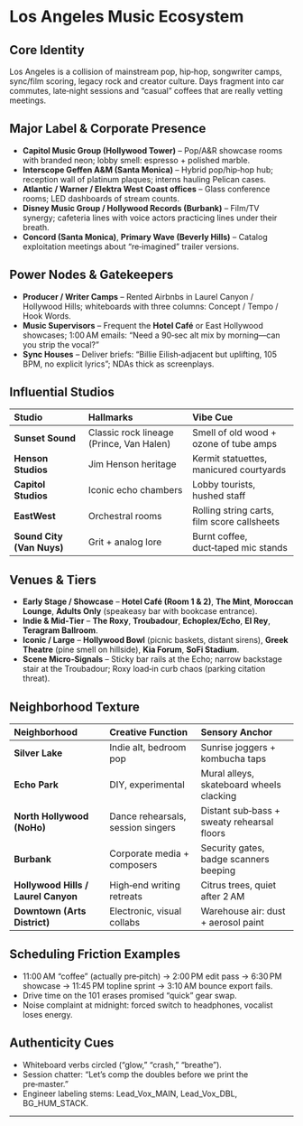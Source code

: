 # Los Angeles Music Ecosystem

## Core Identity
Los Angeles is a collision of mainstream pop, hip‑hop, songwriter camps, sync/film scoring, legacy rock and creator culture. Days fragment into car commutes, late‑night sessions and “casual” coffees that are really vetting meetings.

## Major Label & Corporate Presence
* **Capitol Music Group (Hollywood Tower)** – Pop/A&R showcase rooms with branded neon; lobby smell: espresso + polished marble.
* **Interscope Geffen A&M (Santa Monica)** – Hybrid pop/hip‑hop hub; reception wall of platinum plaques; interns hauling Pelican cases.
* **Atlantic / Warner / Elektra West Coast offices** – Glass conference rooms; LED dashboards of stream counts.
* **Disney Music Group / Hollywood Records (Burbank)** – Film/TV synergy; cafeteria lines with voice actors practicing lines under their breath.
* **Concord (Santa Monica)**, **Primary Wave (Beverly Hills)** – Catalog exploitation meetings about “re‑imagined” trailer versions.

## Power Nodes & Gatekeepers
* **Producer / Writer Camps** – Rented Airbnbs in Laurel Canyon / Hollywood Hills; whiteboards with three columns: Concept / Tempo / Hook Words.
* **Music Supervisors** – Frequent the **Hotel Café** or East Hollywood showcases; 1:00 AM emails: “Need a 90‑sec alt mix by morning—can you strip the vocal?”
* **Sync Houses** – Deliver briefs: “Billie Eilish‑adjacent but uplifting, 105 BPM, no explicit lyrics”; NDAs thick as screenplays.

## Influential Studios
| Studio | Hallmarks | Vibe Cue |
| :---- | :---- | :---- |
| **Sunset Sound** | Classic rock lineage (Prince, Van Halen) | Smell of old wood + ozone of tube amps |
| **Henson Studios** | Jim Henson heritage | Kermit statuettes, manicured courtyards |
| **Capitol Studios** | Iconic echo chambers | Lobby tourists, hushed staff |
| **EastWest** | Orchestral rooms | Rolling string carts, film score callsheets |
| **Sound City (Van Nuys)** | Grit + analog lore | Burnt coffee, duct‑taped mic stands |

## Venues & Tiers
* **Early Stage / Showcase** – **Hotel Café (Room 1 & 2)**, **The Mint**, **Moroccan Lounge**, **Adults Only** (speakeasy bar with bookcase entrance).
* **Indie & Mid‑Tier** – **The Roxy**, **Troubadour**, **Echoplex/Echo**, **El Rey**, **Teragram Ballroom**.
* **Iconic / Large** – **Hollywood Bowl** (picnic baskets, distant sirens), **Greek Theatre** (pine smell on hillside), **Kia Forum**, **SoFi Stadium**.
* **Scene Micro‑Signals** – Sticky bar rails at the Echo; narrow backstage stair at the Troubadour; Roxy load‑in curb chaos (parking citation threat).

## Neighborhood Texture
| Neighborhood | Creative Function | Sensory Anchor |
| :---- | :---- | :---- |
| **Silver Lake** | Indie alt, bedroom pop | Sunrise joggers + kombucha taps |
| **Echo Park** | DIY, experimental | Mural alleys, skateboard wheels clacking |
| **North Hollywood (NoHo)** | Dance rehearsals, session singers | Distant sub‑bass + sweaty rehearsal floors |
| **Burbank** | Corporate media + composers | Security gates, badge scanners beeping |
| **Hollywood Hills / Laurel Canyon** | High‑end writing retreats | Citrus trees, quiet after 2 AM |
| **Downtown (Arts District)** | Electronic, visual collabs | Warehouse air: dust + aerosol paint |

## Scheduling Friction Examples
* 11:00 AM “coffee” (actually pre‑pitch) → 2:00 PM edit pass → 6:30 PM showcase → 11:45 PM topline sprint → 3:10 AM bounce export fails.
* Drive time on the 101 erases promised “quick” gear swap.
* Noise complaint at midnight: forced switch to headphones, vocalist loses energy.

## Authenticity Cues
* Whiteboard verbs circled (“glow,” “crash,” “breathe”).
* Session chatter: “Let’s comp the doubles before we print the pre‑master.”
* Engineer labeling stems: Lead_Vox_MAIN, Lead_Vox_DBL, BG_HUM_STACK.

---